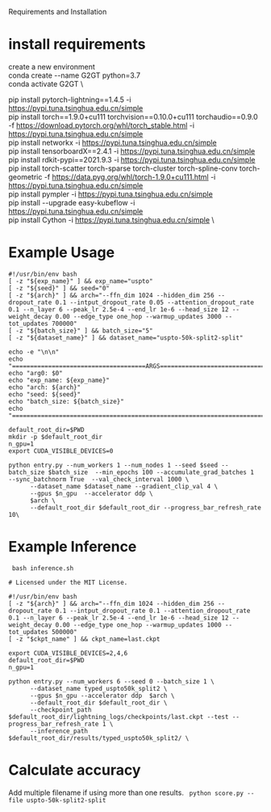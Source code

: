 Requirements and Installation

# install requirements
create a new environment \
conda create --name G2GT python=3.7 \
conda activate G2GT \

pip install pytorch-lightning==1.4.5 -i https://pypi.tuna.tsinghua.edu.cn/simple \
pip install torch==1.9.0+cu111 torchvision==0.10.0+cu111 torchaudio==0.9.0 -f https://download.pytorch.org/whl/torch_stable.html -i https://pypi.tuna.tsinghua.edu.cn/simple \
pip install networkx -i https://pypi.tuna.tsinghua.edu.cn/simple \
pip install tensorboardX==2.4.1 -i https://pypi.tuna.tsinghua.edu.cn/simple \
pip install rdkit-pypi==2021.9.3 -i https://pypi.tuna.tsinghua.edu.cn/simple \
pip install torch-scatter torch-sparse torch-cluster torch-spline-conv torch-geometric -f https://data.pyg.org/whl/torch-1.9.0+cu111.html -i https://pypi.tuna.tsinghua.edu.cn/simple \
pip install pympler -i https://pypi.tuna.tsinghua.edu.cn/simple \
pip install --upgrade easy-kubeflow -i https://pypi.tuna.tsinghua.edu.cn/simple \
pip install Cython  -i https://pypi.tuna.tsinghua.edu.cn/simple \


# Example Usage
```
#!/usr/bin/env bash
[ -z "${exp_name}" ] && exp_name="uspto"
[ -z "${seed}" ] && seed="0"
[ -z "${arch}" ] && arch="--ffn_dim 1024 --hidden_dim 256 --dropout_rate 0.1 --intput_dropout_rate 0.05 --attention_dropout_rate 0.1 --n_layer 6 --peak_lr 2.5e-4 --end_lr 1e-6 --head_size 12 --weight_decay 0.00 --edge_type one_hop --warmup_updates 3000 --tot_updates 700000"
[ -z "${batch_size}" ] && batch_size="5"
[ -z "${dataset_name}" ] && dataset_name="uspto-50k-split2-split"

echo -e "\n\n"
echo "=====================================ARGS======================================"
echo "arg0: $0"
echo "exp_name: ${exp_name}"      
echo "arch: ${arch}"             
echo "seed: ${seed}"             
echo "batch_size: ${batch_size}" 
echo "==============================================================================="

default_root_dir=$PWD
mkdir -p $default_root_dir
n_gpu=1
export CUDA_VISIBLE_DEVICES=0

python entry.py --num_workers 1 --num_nodes 1 --seed $seed --batch_size $batch_size  --min_epochs 100 --accumulate_grad_batches 1  --sync_batchnorm True  --val_check_interval 1000 \
      --dataset_name $dataset_name --gradient_clip_val 4 \
      --gpus $n_gpu  --accelerator ddp \
      $arch \
      --default_root_dir $default_root_dir --progress_bar_refresh_rate 10\ 
```
# Example Inference  
``` bash inference.sh```

``` # Copyright (c) Microsoft Corporation.
# Licensed under the MIT License.

#!/usr/bin/env bash
[ -z "${arch}" ] && arch="--ffn_dim 1024 --hidden_dim 256 --dropout_rate 0.1 --intput_dropout_rate 0.1 --attention_dropout_rate 0.1 --n_layer 6 --peak_lr 2.5e-4 --end_lr 1e-6 --head_size 12 --weight_decay 0.00 --edge_type one_hop --warmup_updates 1000 --tot_updates 500000"
[ -z "$ckpt_name" ] && ckpt_name=last.ckpt

export CUDA_VISIBLE_DEVICES=2,4,6
default_root_dir=$PWD
n_gpu=1

python entry.py --num_workers 6 --seed 0 --batch_size 1 \
      --dataset_name typed_uspto50k_split2 \
      --gpus $n_gpu --accelerator ddp  $arch \
      --default_root_dir $default_root_dir \
      --checkpoint_path $default_root_dir/lightning_logs/checkpoints/last.ckpt --test --progress_bar_refresh_rate 1 \
      --inference_path $default_root_dir/results/typed_uspto50k_split2/ \
```


# Calculate accuracy
Add multiple filename if using more than one results.
``` python score.py --file uspto-50k-split2-split``` 

